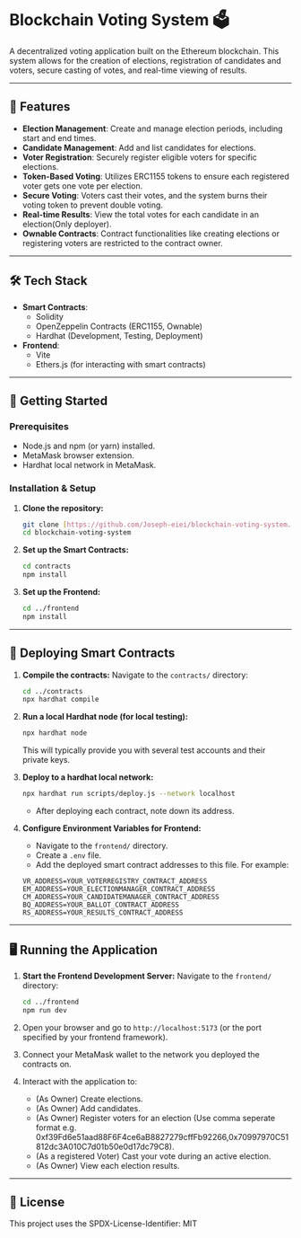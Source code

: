 # Blockchain Voting System 🗳️

A decentralized voting application built on the Ethereum blockchain. This system allows for the creation of elections, registration of candidates and voters, secure casting of votes, and real-time viewing of results.

---

## 🌟 Features

* **Election Management**: Create and manage election periods, including start and end times.
* **Candidate Management**: Add and list candidates for elections.
* **Voter Registration**: Securely register eligible voters for specific elections.
* **Token-Based Voting**: Utilizes ERC1155 tokens to ensure each registered voter gets one vote per election.
* **Secure Voting**: Voters cast their votes, and the system burns their voting token to prevent double voting.
* **Real-time Results**: View the total votes for each candidate in an election(Only deployer).
* **Ownable Contracts**: Contract functionalities like creating elections or registering voters are restricted to the contract owner.

---

## 🛠️ Tech Stack

* **Smart Contracts**:
    * Solidity
    * OpenZeppelin Contracts (ERC1155, Ownable)
    * Hardhat (Development, Testing, Deployment)
* **Frontend**:
    * Vite
    * Ethers.js (for interacting with smart contracts)

---

## 🚀 Getting Started

### Prerequisites

* Node.js and npm (or yarn) installed.
* MetaMask browser extension.
* Hardhat local network in MetaMask.

### Installation & Setup

1.  **Clone the repository:**
    ```bash
    git clone [https://github.com/Joseph-eiei/blockchain-voting-system.git](https://github.com/Joseph-eiei/blockchain-voting-system.git)
    cd blockchain-voting-system
    ```

2.  **Set up the Smart Contracts:**
    ```bash
    cd contracts
    npm install
    ```

3.  **Set up the Frontend:**
    ```bash
    cd ../frontend
    npm install
    ```

---

## 📜 Deploying Smart Contracts

1.  **Compile the contracts:**
    Navigate to the `contracts/` directory:
    ```bash
    cd ../contracts
    npx hardhat compile
    ```

2.  **Run a local Hardhat node (for local testing):**
    ```bash
    npx hardhat node
    ```
    This will typically provide you with several test accounts and their private keys.

3.  **Deploy to a hardhat local network:**
    ```bash
    npx hardhat run scripts/deploy.js --network localhost
    ```
    * After deploying each contract, note down its address.

4.  **Configure Environment Variables for Frontend:**
    * Navigate to the `frontend/` directory.
    * Create a `.env` file.
    * Add the deployed smart contract addresses to this file. For example:
    ```env
    VR_ADDRESS=YOUR_VOTERREGISTRY_CONTRACT_ADDRESS
    EM_ADDRESS=YOUR_ELECTIONMANAGER_CONTRACT_ADDRESS
    CM_ADDRESS=YOUR_CANDIDATEMANAGER_CONTRACT_ADDRESS
    BQ_ADDRESS=YOUR_BALLOT_CONTRACT_ADDRESS
    RS_ADDRESS=YOUR_RESULTS_CONTRACT_ADDRESS
    ```
    
---

## 🖥️ Running the Application

1.  **Start the Frontend Development Server:**
    Navigate to the `frontend/` directory:
    ```bash
    cd ../frontend
    npm run dev
    ```

2.  Open your browser and go to `http://localhost:5173` (or the port specified by your frontend framework).

3.  Connect your MetaMask wallet to the network you deployed the contracts on.

4.  Interact with the application to:
    * (As Owner) Create elections.
    * (As Owner) Add candidates.
    * (As Owner) Register voters for an election (Use comma seperate format e.g. 0xf39Fd6e51aad88F6F4ce6aB8827279cffFb92266,0x70997970C51812dc3A010C7d01b50e0d17dc79C8).
    * (As a registered Voter) Cast your vote during an active election.
    * (As Owner) View each election results.

---

## 📄 License

This project uses the SPDX-License-Identifier: MIT
